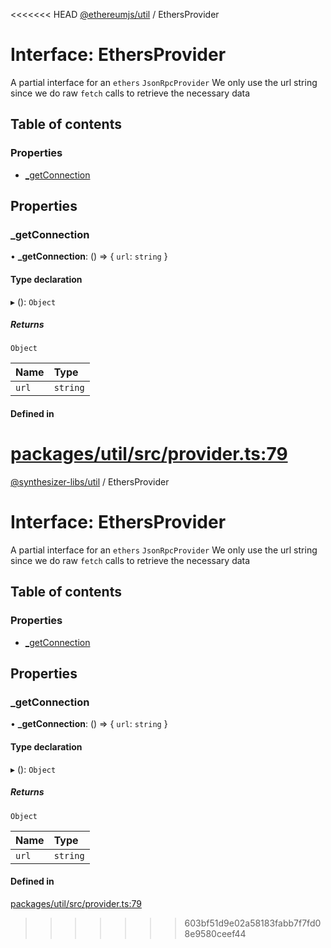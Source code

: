 <<<<<<< HEAD
[@ethereumjs/util](../README.md) / EthersProvider

# Interface: EthersProvider

A partial interface for an `ethers` `JsonRpcProvider`
We only use the url string since we do raw `fetch` calls to
retrieve the necessary data

## Table of contents

### Properties

- [\_getConnection](EthersProvider.md#_getconnection)

## Properties

### \_getConnection

• **\_getConnection**: () => { `url`: `string`  }

#### Type declaration

▸ (): `Object`

##### Returns

`Object`

| Name | Type |
| :------ | :------ |
| `url` | `string` |

#### Defined in

[packages/util/src/provider.ts:79](https://github.com/ethereumjs/ethereumjs-monorepo/blob/master/packages/util/src/provider.ts#L79)
=======
[@synthesizer-libs/util](../README.md) / EthersProvider

# Interface: EthersProvider

A partial interface for an `ethers` `JsonRpcProvider`
We only use the url string since we do raw `fetch` calls to
retrieve the necessary data

## Table of contents

### Properties

- [\_getConnection](EthersProvider.md#_getconnection)

## Properties

### \_getConnection

• **\_getConnection**: () => { `url`: `string`  }

#### Type declaration

▸ (): `Object`

##### Returns

`Object`

| Name | Type |
| :------ | :------ |
| `url` | `string` |

#### Defined in

[packages/util/src/provider.ts:79](https://github.com/ethereumjs/ethereumjs-monorepo/blob/master/packages/util/src/provider.ts#L79)
>>>>>>> 603bf51d9e02a58183fabb7f7fd08e9580ceef44
